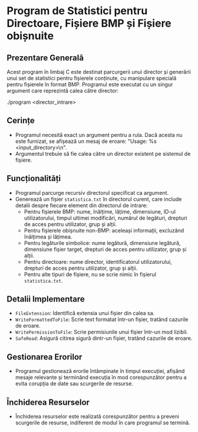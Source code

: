 # Program de Statistici pentru Directoare, Fișiere BMP și Fișiere obișnuite

## Prezentare Generală

Acest program în limbaj C este destinat parcurgerii unui director și generării unui set de statistici pentru fișierele conținute, cu manipulare specială pentru fișierele în format BMP. Programul este executat cu un singur argument care reprezintă calea către director:

./program <director_intrare>


## Cerințe

- Programul necesită exact un argument pentru a rula. Dacă acesta nu este furnizat, se afișează un mesaj de eroare: "Usage: %s <input_directory>\n".
- Argumentul trebuie să fie calea către un director existent pe sistemul de fișiere.

## Funcționalități

- Programul parcurge recursiv directorul specificat ca argument.
- Generează un fișier `statistica.txt` în directorul curent, care include detalii despre fiecare element din directorul de intrare:
  - Pentru fișierele BMP: nume, înălțime, lățime, dimensiune, ID-ul utilizatorului, timpul ultimei modificări, numărul de legături, drepturi de acces pentru utilizator, grup și alții.
  - Pentru fișierele obișnuite non-BMP: aceleași informații, excluzând înălțimea și lățimea.
  - Pentru legăturile simbolice: nume legătură, dimensiune legătură, dimensiune fișier target, drepturi de acces pentru utilizator, grup și alții.
  - Pentru directoare: nume director, identificatorul utilizatorului, drepturi de acces pentru utilizator, grup și alții.
  - Pentru alte tipuri de fișiere, nu se scrie nimic în fișierul `statistica.txt`.

## Detalii Implementare

- `FileExtension`: Identifică extensia unui fișier din calea sa.
- `WriteFormattedToFile`: Scrie text formatat într-un fișier, tratând cazurile de eroare.
- `WritePermissionToFile`: Scrie permisiunile unui fișier într-un mod lizibil.
- `SafeRead`: Asigură citirea sigură dintr-un fișier, tratând cazurile de eroare.

## Gestionarea Erorilor

- Programul gestionează erorile întâmpinate în timpul execuției, afișând mesaje relevante și terminând execuția în mod corespunzător pentru a evita corupția de date sau scurgerile de resurse.

## Închiderea Resurselor

- Închiderea resurselor este realizată corespunzător pentru a preveni scurgerile de resurse, indiferent de modul în care programul se termină.




